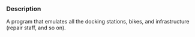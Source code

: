 ### Description

A program that emulates all the docking stations, bikes, and infrastructure (repair staff, and so on).
